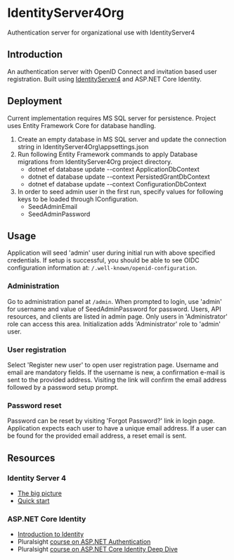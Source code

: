 # IdentityServer4Org
Authentication server for organizational use with IdentityServer4
## Introduction
An authentication server with OpenID Connect and invitation based user registration. Built using [IdentityServer4](https://github.com/IdentityServer/IdentityServer4) and ASP.NET Core Identity.

## Deployment
Current implementation requires MS SQL server for persistence. Project uses Entity Framework Core for database handling.
1. Create an empty database in MS SQL server and update the connection string in IdentityServer4Org\appsettings.json
2. Run following Entity Framework commands to apply Database migrations from IdentityServer4Org project directory.
    * dotnet ef database update --context ApplicationDbContext
    * dotnet ef database update --context PersistedGrantDbContext
    * dotnet ef database update --context ConfigurationDbContext
3. In order to seed admin user in the first run, specify values for following keys to be loaded through IConfiguration.
    * SeedAdminEmail
    * SeedAdminPassword

## Usage
Application will seed 'admin' user during initial run with above specified credentials. If setup is successful, you should be able to see OIDC configuration information at: `/.well-known/openid-configuration`.
### Administration
Go to administration panel at `/admin`. When prompted to login, use 'admin' for username and value of SeedAdminPassword for password. Users, API resources, and clients are listed in admin page. Only users in 'Administrator' role can access this area. Initialization adds 'Administrator' role to 'admin' user.
### User registration
Select 'Register new user' to open user registration page. Username and email are mandatory fields. If the username is new, a confirmation e-mail is sent to the provided address. Visiting the link will confirm the email address followed by a password setup prompt.
### Password reset
Password can be reset by visiting 'Forgot Password?' link in login page. Application expects each user to have a unique email address. If a user can be found for the provided email address, a reset email is sent.
## Resources
### Identity Server 4
* [The big picture](http://docs.identityserver.io/en/latest/intro/big_picture.html)
* [Quick start](http://docs.identityserver.io/en/latest/quickstarts/0_overview.html)
### ASP.NET Core Identity
* [Introduction to Identity](https://docs.microsoft.com/en-us/aspnet/core/security/authentication/identity?view=aspnetcore-3.1&tabs=visual-studio)
* Pluralsight [course on ASP.NET Authentication](https://www.pluralsight.com/courses/aspdotnet-authentication-big-picture)
* Pluralsight [course on ASP.NET Core Identity Deep Dive](https://www.pluralsight.com/courses/aspdotnet-core-identity-deep-dive)
